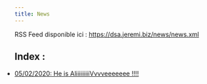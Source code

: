 ```yaml
---
title: News
---
```


RSS Feed disponible ici : <https://dsa.jeremi.biz/news/news.xml>

## Index :

<ul style="padding:0">
<li><a href='/news/20191202a.html'>05/02/2020: He is AliiiiiiiiiVvvveeeeeee !!!!</a></li>
</ul>
